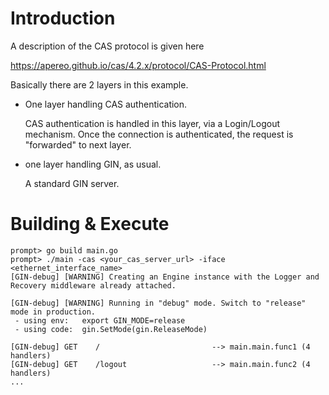 # Introduction

A description of the CAS protocol is given here

  https://apereo.github.io/cas/4.2.x/protocol/CAS-Protocol.html

Basically there are 2 layers in this example.
* One layer handling CAS authentication. 

  CAS authentication is handled in this layer, via a Login/Logout mechanism.
  Once the connection is authenticated, the request is "forwarded" to next layer.

* one layer handling GIN, as usual.

  A standard GIN server.

# Building & Execute
```
prompt> go build main.go
prompt> ./main -cas <your_cas_server_url> -iface <ethernet_interface_name>
[GIN-debug] [WARNING] Creating an Engine instance with the Logger and Recovery middleware already attached.

[GIN-debug] [WARNING] Running in "debug" mode. Switch to "release" mode in production.
 - using env:	export GIN_MODE=release
 - using code:	gin.SetMode(gin.ReleaseMode)

[GIN-debug] GET    /                         --> main.main.func1 (4 handlers)
[GIN-debug] GET    /logout                   --> main.main.func2 (4 handlers)
...
```

